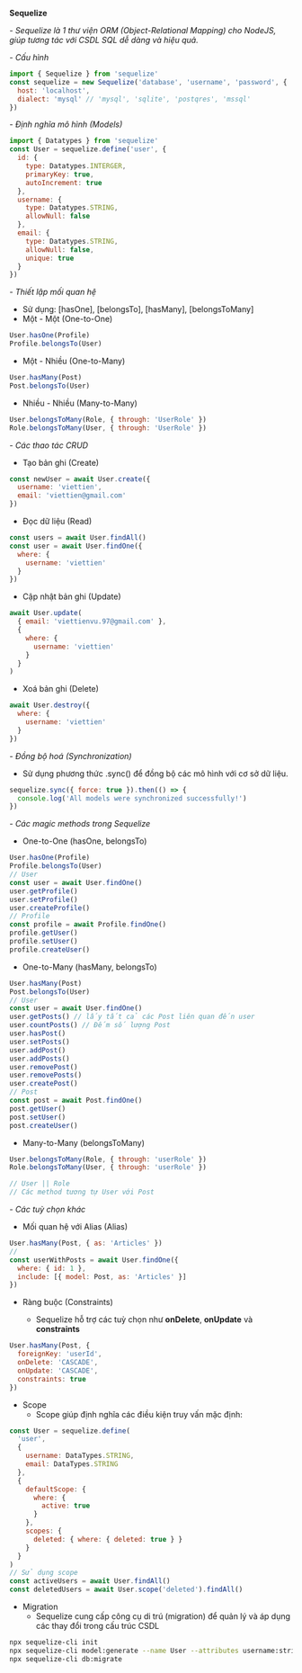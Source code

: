 **Sequelize**

_- Sequelize là 1 thư viện ORM (Object-Relational Mapping) cho NodeJS, giúp tương tác với CSDL SQL dễ dàng và hiệu quả._

_- Cấu hình_

```js
import { Sequelize } from 'sequelize'
const sequelize = new Sequelize('database', 'username', 'password', {
  host: 'localhost',
  dialect: 'mysql' // 'mysql', 'sqlite', 'postqres', 'mssql'
})
```

_- Định nghĩa mô hình (Models)_

```js
import { Datatypes } from 'sequelize'
const User = sequelize.define('user', {
  id: {
    type: Datatypes.INTERGER,
    primaryKey: true,
    autoIncrement: true
  },
  username: {
    type: Datatypes.STRING,
    allowNull: false
  },
  email: {
    type: Datatypes.STRING,
    allowNull: false,
    unique: true
  }
})
```

_- Thiết lập mối quan hệ_

- Sử dụng: [hasOne], [belongsTo], [hasMany], [belongsToMany]
- Một - Một (One-to-One)

```js
User.hasOne(Profile)
Profile.belongsTo(User)
```

- Một - Nhiều (One-to-Many)

```js
User.hasMany(Post)
Post.belongsTo(User)
```

- Nhiều - Nhiều (Many-to-Many)

```js
User.belongsToMany(Role, { through: 'UserRole' })
Role.belongsToMany(User, { through: 'UserRole' })
```

_- Các thao tác CRUD_

- Tạo bản ghi (Create)

```js
const newUser = await User.create({
  username: 'viettien',
  email: 'viettien@gmail.com'
})
```

- Đọc dữ liệu (Read)

```js
const users = await User.findAll()
const user = await User.findOne({
  where: {
    username: 'viettien'
  }
})
```

- Cập nhật bản ghi (Update)

```js
await User.update(
  { email: 'viettienvu.97@gmail.com' },
  {
    where: {
      username: 'viettien'
    }
  }
)
```

- Xoá bản ghi (Delete)

```js
await User.destroy({
  where: {
    username: 'viettien'
  }
})
```

_- Đồng bộ hoá (Synchronization)_

- Sử dụng phương thức .sync() để đồng bộ các mô hình với cơ sở dữ liệu.

```js
sequelize.sync({ force: true }).then(() => {
  console.log('All models were synchronized successfully!')
})
```

_- Các magic methods trong Sequelize_

- One-to-One (hasOne, belongsTo)

```js
User.hasOne(Profile)
Profile.belongsTo(User)
// User
const user = await User.findOne()
user.getProfile()
user.setProfile()
user.createProfile()
// Profile
const profile = await Profile.findOne()
profile.getUser()
profile.setUser()
profile.createUser()
```

- One-to-Many (hasMany, belongsTo)

```js
User.hasMany(Post)
Post.belongsTo(User)
// User
const user = await User.findOne()
user.getPosts() // lấy tất cả các Post liên quan đến user
user.countPosts() // Đếm số lượng Post
user.hasPost()
user.setPosts()
user.addPost()
user.addPosts()
user.removePost()
user.removePosts()
user.createPost()
// Post
const post = await Post.findOne()
post.getUser()
post.setUser()
post.createUser()
```

- Many-to-Many (belongsToMany)

```js
User.belongsToMany(Role, { through: 'userRole' })
Role.belongsToMany(User, { through: 'userRole' })

// User || Role
// Các method tương tự User với Post
```

_- Các tuỳ chọn khác_

- Mối quan hệ với Alias (Alias)

```js
User.hasMany(Post, { as: 'Articles' })
//
const userWithPosts = await User.findOne({
  where: { id: 1 },
  include: [{ model: Post, as: 'Articles' }]
})
```

- Ràng buộc (Constraints)

  - Sequelize hỗ trợ các tuỳ chọn như **onDelete**, **onUpdate** và **constraints**

```js
User.hasMany(Post, {
  foreignKey: 'userId',
  onDelete: 'CASCADE',
  onUpdate: 'CASCADE',
  constraints: true
})
```

- Scope
  - Scope giúp định nghĩa các điều kiện truy vấn mặc định:

```js
const User = sequelize.define(
  'user',
  {
    username: DataTypes.STRING,
    email: DataTypes.STRING
  },
  {
    defaultScope: {
      where: {
        active: true
      }
    },
    scopes: {
      deleted: { where: { deleted: true } }
    }
  }
)
// Sử dụng scope
const activeUsers = await User.findAll()
const deletedUsers = await User.scope('deleted').findAll()
```

- Migration
  - Sequelize cung cấp công cụ di trú (migration) để quản lý và áp dụng các thay đổi trong cấu trúc CSDL

```bash
npx sequelize-cli init
npx sequelize-cli model:generate --name User --attributes username:string,email:string
npx sequelize-cli db:migrate
```
